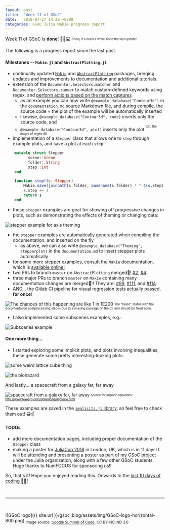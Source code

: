 ```yaml
---
layout: post
title:  "Week 11 of GSoC"
date:   2018-07-27 14:20 +0200
categories: GSoC Julia Makie progress report
---
```


Week 11 of GSoC is **done**! 🎉😸💻
<sub><sup>Phew, it's been a while since the last update!</sup></sub>

The following is a progress report since the last post.

#### Milestones -- `Makie.jl` and `AbstractPlotting.jl`
* continually updated [`Makie`](https://github.com/JuliaPlots/Makie.jl/) and [`AbstractPlotting`](https://github.com/JuliaPlots/AbstractPlotting.jl) packages, bringing updates and improvements to documentation and additional tutorials.
* extension of the `Documenter.Selectors.matcher` and `Documenter.Selectors.runner` to match custom-defined keywords using regex, and [perform actions based on the match captures](https://github.com/JuliaPlots/Makie.jl/blob/aw/documentation/docs/documenter_extension.jl)
	* as an example you can now write `@example_database("Contour3d")` in the `documentation.md` source Markdown file, and during compile, the source code + the plot of the example will be automatically inserted
	* likewise, `@example_database("Contour3d", code)` inserts only the source code, and
	* `@example_database("Contour3d", plot)` inserts only the plot <sup><sup>(oh, the magic of regex 😍)</sup></sup>
* implementation of a `Stepper` class that allows one to `step` through example plots, and save a plot at each `step`
```julia
	mutable struct Stepper
		  scene::Scene
		  folder::String
		  step::Int
	end

	function step!(s::Stepper)
	    Makie.save(joinpath(s.folder, basename(s.folder) * "-$(s.step).jpg"), s.scene)
	    s.step += 1
	    return s
	end
```
* these `stepper` examples are geat for showing off progressive changes in plots, such as demonstrating the effects of theming or changing data:

![stepper example for axis theming]({{site.url}}/gsoc_blog/assets/img/stepper-example.png)

* the `stepper` examples are automatically generated when compiling the documentation, and inserted on the fly
	* as above, we can also write `@example_database("Theming", stepperplot)` in the `documentation.md` to insert stepper plots automatically
* for some more stepper examples, consult the `Makie` documentation, which is [available online!](https://makie.juliaplots.org/v1.0.0/)
* two PRs to branch `master` on `AbstractPlotting` merged🎉! [#2](https://github.com/JuliaPlots/AbstractPlotting.jl/pull/2), [#4](https://github.com/JuliaPlots/AbstractPlotting.jl/pull/4).
* three major PRs to branch `master` on `Makie` containing many documentation changes are merged🎉!! They are: [#99](https://github.com/JuliaPlots/Makie.jl/pull/99), [#111](https://github.com/JuliaPlots/Makie.jl/pull/111), and [#114](https://github.com/JuliaPlots/Makie.jl/pull/114).
* AND... the Gitlab CI pipeline for visual regression tests actually passed, **for once**!

![The chances of this happening are like 1 in 1E200]({{site.url}}/gsoc_blog/assets/img/gitlab-pipeline-pass.png)
<sub><sup>The "failed" status with the documentation postprocessing step is due to a missing package on the CI, and should be fixed soon.</sup></sub>

* I also implemented some subscenes examples, e.g.:

![Subscenes example]({{site.url}}/gsoc_blog/assets/img/subscenes-contour.jpg)


#### One more thing...
* I started exploring some implicit plots, and plots involving inequalities, these generate some pretty interesting-looking plots:

![some weird lattice cube thing]({{site.url}}/gsoc_blog/assets/img/weird-cube-thing.jpg)

![the biohazard]({{site.url}}/gsoc_blog/assets/img/biohazard.jpg)

And lastly... a spacecraft from a galaxy far, far away

![spacecraft from a galaxy far, far away]({{site.url}}/gsoc_blog/assets/img/spacecraft.jpg)
<sub><sup>source for implicit equations: http://www.leweyg.com/download/impview.html</sup></sub>

These examples are saved in the [`implicits.jl` library](https://github.com/JuliaPlots/Makie.jl/blob/aw/documentation/examples/implicits.jl), so feel free to check them out! 😀☝


#### TODOs
* add more documentation pages, including proper documentation of the `Stepper` class
* making a poster for [JuliaCon 2018](http://juliacon.org/2018/) in London, UK, which is in 11 days! I will be attending and presenting a poster as part of my GSoC project under the Julia organization, along with a few other GSoC students. Huge thanks to NumFOCUS for sponsoring us!!


So, that's it! Hope you enjoyed reading this. Onwards to the [last 10 days of coding 👨‍💻](https://summerofcode.withgoogle.com/how-it-works/#timeline)!


<br>


---

<br>

![GSoC logo]({{ site.url }}/gsoc_blog/assets/img/GSoC-logo-horizontal-800.png)
<sub>Image source: [Google Summer of Code](https://developers.google.com/open-source/gsoc/resources/marketing#logos_and_artwork), CC BY-NC-ND 3.0</sub>
